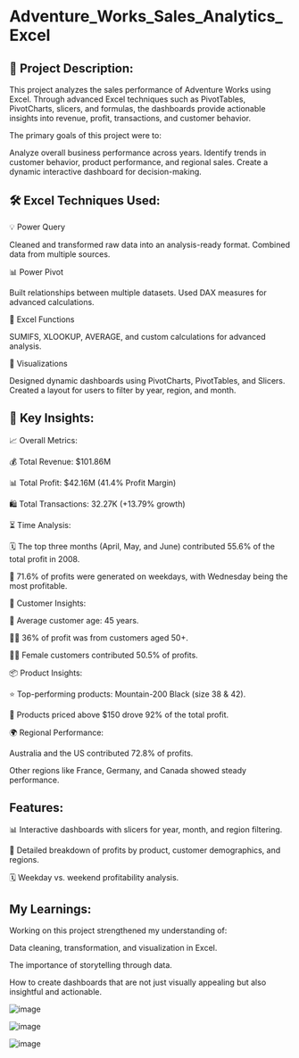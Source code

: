 # Adventure_Works_Sales_Analytics_Excel

📌 Project Description:
------------------------------

This project analyzes the sales performance of Adventure Works using Excel. Through advanced Excel techniques such as PivotTables, PivotCharts, slicers, and formulas, the dashboards provide actionable insights into revenue, profit, transactions, and customer behavior.

The primary goals of this project were to:

Analyze overall business performance across years.
Identify trends in customer behavior, product performance, and regional sales.
Create a dynamic interactive dashboard for decision-making.

🛠 Excel Techniques Used:
-------------------------------

💡 Power Query

Cleaned and transformed raw data into an analysis-ready format.
Combined data from multiple sources.

📊 Power Pivot

Built relationships between multiple datasets.
Used DAX measures for advanced calculations.

🔢 Excel Functions

SUMIFS, XLOOKUP, AVERAGE, and custom calculations for advanced analysis.

🎨 Visualizations

Designed dynamic dashboards using PivotCharts, PivotTables, and Slicers.
Created a layout for users to filter by year, region, and month.

🌟 Key Insights:
------------------------------

📈 Overall Metrics:

💰 Total Revenue: $101.86M

📊 Total Profit: $42.16M (41.4% Profit Margin)

🛍️ Total Transactions: 32.27K (+13.79% growth)

⏳ Time Analysis:

🗓️ The top three months (April, May, and June) contributed 55.6% of the total profit in 2008.

📅 71.6% of profits were generated on weekdays, with Wednesday being the most profitable.

👥 Customer Insights:

🎂 Average customer age: 45 years.

👵👴 36% of profit was from customers aged 50+.

🙋‍♀️ Female customers contributed 50.5% of profits.

📦 Product Insights:

⭐ Top-performing products: Mountain-200 Black (size 38 & 42).

💎 Products priced above $150 drove 92% of the total profit.

🌍 Regional Performance:

Australia and the US contributed 72.8% of profits.

Other regions like France, Germany, and Canada showed steady performance.

Features:
------------------------------

📊 Interactive dashboards with slicers for year, month, and region filtering.

🔎 Detailed breakdown of profits by product, customer demographics, and regions.

🗓️ Weekday vs. weekend profitability analysis.

My Learnings:
-------------------------------

Working on this project strengthened my understanding of:

Data cleaning, transformation, and visualization in Excel.

The importance of storytelling through data.

How to create dashboards that are not just visually appealing but also insightful and actionable.

![image](https://github.com/user-attachments/assets/405adcc7-ccf7-40b6-88a1-a90e3fce3982)

![image](https://github.com/user-attachments/assets/a51f156c-9168-48e5-b61a-62ed002823c6)

![image](https://github.com/user-attachments/assets/59e8a52e-5eed-4542-a5e2-786ae24b0560)



